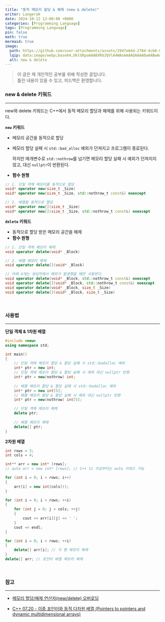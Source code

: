 ```yaml
---
title: "동적 메모리 할당 & 해제 (new & delete)"
writer: Langerak
date: 2024-10-12 12:00:00 +0800
categories: [Programming Language]
tags: [Programming Language]
pin: false
math: true
mermaid: true
image:
  path: https://github.com/user-attachments/assets/2947e64d-278d-4cb8-8108-8f9980e1964c
  lqip: data:image/webp;base64,UklGRpoAAABXRUJQVlA4WAoAAAAQAAAADwAABwAAQUxQSDIAAAARL0AmbZurmr57yyIiqE8oiG0bejIYEQTgqiDA9vqnsUSI6H+oAERp2HZ65qP/VIAWAFZQOCBCAAAA8AEAnQEqEAAIAAVAfCWkAALp8sF8rgRgAP7o9FDvMCkMde9PK7euH5M1m6VWoDXf2FkP3BqV0ZYbO6NA/VFIAAAA
  alt: new & delete
---
```


> 이 글은 제 개인적인 공부를 위해 작성한 글입니다.   
> 틀린 내용이 있을 수 있고, 피드백은 환영합니다.


### new & delete 키워드

---

new와 delete 키워드는 C++에서 동적 메모리 할당과 해제를 위해 사용되는 키워드이다.

**`new` 키워드**

- 메모리 공간을 동적으로 할당
- 메모리 할당 실패 시 `std::bad_alloc` 예외가 던져지고 프로그램이 종료된다.

  하지만 매개변수로 `std::nothrow`를 넘기면 메모리 할당 실패 시 예외가 던져지지 않고, 대신 `nullptr`이 반환된다.

- **함수 원형**

```cpp
// 1. 단일 객체 메모리를 동적으로 할당
void* operator new(size_t _Size)
void* operator new(size_t _Size, std::nothrow_t const&) noexcept

// 2. 배열을 동적으로 할당
void* operator new[](size_t _Size)
void* operator new[](size_t _Size, std::nothrow_t const&) noexcept
```

**`delete` 키워드**

- 동적으로 할당 받은 메모리 공간을 해제
- **함수 원형**

```cpp
// 1. 단일 객체 메모리 해제
void operator delete(void* _Block)

// 2. 배열 메모리 해제
void operator delete[](void* _Block)

// 아래 4개는 생성자에서 예외가 발생했을 때만 사용된다.
void operator delete(void* _Block, std::nothrow_t const&) noexcept
void operator delete[](void* _Block, std::nothrow_t const&) noexcept
void operator delete(void* _Block, size_t _Size)
void operator delete[](void* _Block, size_t _Size)
```

<br/>

### 사용법

---

**단일 객체 & 1차원 배열**

```cpp
#include <new>
using namespace std;

int main()
{
	// 단일 객체 메모리 할당 & 할당 실패 시 std::badalloc 예외
	int* ptr = new int;
	// 단일 객체 메모리 할당 & 할당 실패 시 예외 대신 nullptr 반환
	int* ptr = new(nothrow) int;
	
	// 배열 메모리 할당 & 할당 실패 시 std::badalloc 예외
	int* ptr = new int[5];
	// 배열 메모리 할당 & 할당 실패 시 예외 대신 nullptr 반환
	int* ptr = new(nothrow) int[5];

	// 단일 객체 메모리 해제
	delete ptr;
	
	// 배열 메모리 해제
	delete[] ptr;
}
```

**2차원 배열**

```cpp
int rows = 3;
int cols = 4;

int** arr = new int* [rows];
// auto arr = new int* [rows]; // C++ 11 이상부터는 auto 키워드 가능

for (int i = 0; i < rows; i++)
{
	arr[i] = new int[cols]();
}

for (int i = 0; i < rows; ++i) 
{
	for (int j = 0; j < cols; ++j) 
	{
		cout << arr[i][j] << ' ';
	}
	cout << endl;
}

for (int i = 0; i < rows; ++i) 
{
	delete[] arr[i]; // 각 행 메모리 해제
}
delete[] arr; // 포인터 배열 메모리 해제
```

<br/>

### 참고

---

- [메모리 할당/해제 연산자(new/delete) 오버로딩](https://velog.io/@jinh2352/메모리-할당해제-연산자newdelete-오버로딩)

- [C++ 07.20 - 이중 포인터와 동적 다차원 배열 (Pointers to pointers and dynamic multidimensional arrays)](https://boycoding.tistory.com/212)
